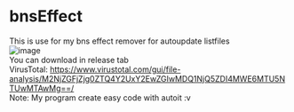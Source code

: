 # bnsEffect
This is use for my bns effect remover for autoupdate listfiles<br>
![image](https://user-images.githubusercontent.com/26898177/88275530-b9916480-cd07-11ea-82e9-bf5f8d81b88e.png)
<br>
You can download in release tab<br>
VirusTotal: https://www.virustotal.com/gui/file-analysis/M2NjZGFjZjg0ZTQ4Y2UxY2EwZGIwMDQ1NjQ5ZDI4MWE6MTU5NTUwMTAwMg==/<br>
Note: My program create easy code with autoit :v<br>
